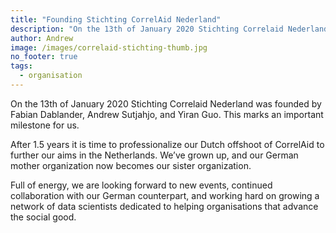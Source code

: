 ```yaml
---
title: "Founding Stichting CorrelAid Nederland"
description: "On the 13th of January 2020 Stichting Correlaid Nederland became official"
author: Andrew
image: /images/correlaid-stichting-thumb.jpg
no_footer: true
tags:
  - organisation
---
```


On the 13th of January 2020 Stichting Correlaid Nederland was founded by Fabian Dablander, Andrew Sutjahjo, and Yiran Guo. This marks an important milestone for us.

After 1.5 years it is time to professionalize our Dutch offshoot of CorrelAid to further our aims in the Netherlands. We’ve grown up, and our German mother organization now becomes our sister organization.

Full of energy, we are looking forward to new events, continued collaboration with our German counterpart, and working hard on growing a network of data scientists dedicated to helping organisations that advance the social good.
